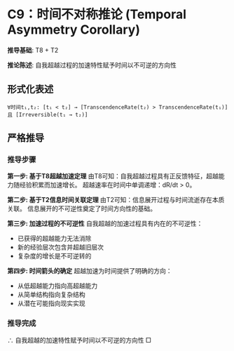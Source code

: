 # C9：时间不对称推论 (Temporal Asymmetry Corollary)

**推导基础**: T8 + T2

**推论陈述**: 自我超越过程的加速特性赋予时间以不可逆的方向性

## 形式化表述
```
∀时间t₁,t₂: [t₁ < t₂] → [TranscendenceRate(t₂) > TranscendenceRate(t₁)]
且 [Irreversible(t₁ → t₂)]
```

## 严格推导

### 推导步骤

**第一步: 基于T8超越加速定理**
由T8可知：自我超越过程具有正反馈特征，超越能力随经验积累而加速增长。
超越速率在时间中单调递增：dR/dt > 0。

**第二步: 基于T2信息时间关联定理**
由T2可知：信息展开过程与时间流逝存在本质关联。
信息展开的不可逆性奠定了时间方向性的基础。

**第三步: 加速过程的不可逆性**
自我超越的加速过程具有内在的不可逆性：
- 已获得的超越能力无法消除
- 新的经验层次包含并超越旧层次
- 复杂度的增长是不可逆转的

**第四步: 时间箭头的确定**
超越加速为时间提供了明确的方向：
- 从低超越能力指向高超越能力
- 从简单结构指向复杂结构
- 从潜在可能指向现实实现

### 推导完成
∴ 自我超越的加速特性赋予时间以不可逆的方向性 □